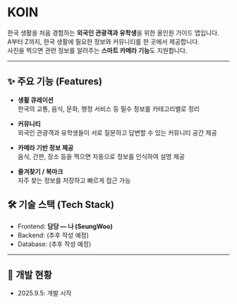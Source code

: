 # KOIN

한국 생활을 처음 경험하는 **외국인 관광객과 유학생**을 위한 올인원 가이드 앱입니다.  
A부터 Z까지, 한국 생활에 필요한 정보와 커뮤니티를 한 곳에서 제공합니다.  
사진을 찍으면 관련 정보를 알려주는 **스마트 카메라 기능**도 지원합니다.

---

## ✨ 주요 기능 (Features)

- **생활 큐레이션**  
  한국의 교통, 음식, 문화, 행정 서비스 등 필수 정보를 카테고리별로 정리

- **커뮤니티**  
  외국인 관광객과 유학생들이 서로 질문하고 답변할 수 있는 커뮤니티 공간 제공

- **카메라 기반 정보 제공**  
  음식, 간판, 장소 등을 찍으면 자동으로 정보를 인식하여 설명 제공

- **즐겨찾기 / 북마크**  
  자주 찾는 정보를 저장하고 빠르게 접근 가능

## 🛠️ 기술 스택 (Tech Stack)

- Frontend: **담당 — 나 (SeungWoo)**  
- Backend: (추후 작성 예정)  
- Database: (추후 작성 예정)

---

## 🚀 개발 현황

- 2025.9.5: 개발 시작
